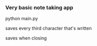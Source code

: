 ### Very basic note taking app

python main.py

saves every third character that's written

saves when closing